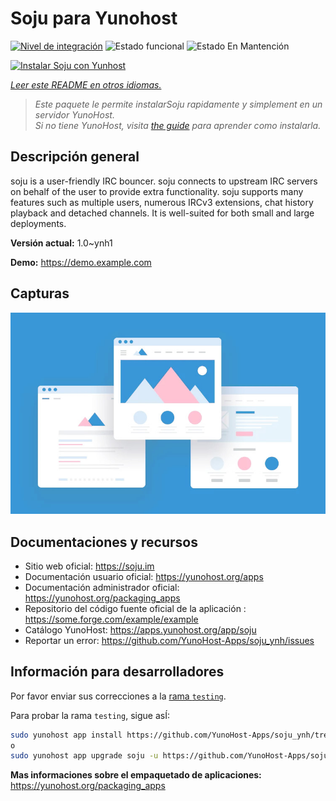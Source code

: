 <!--
Este archivo README esta generado automaticamente<https://github.com/YunoHost/apps/tree/master/tools/readme_generator>
No se debe editar a mano.
-->

# Soju para Yunohost

[![Nivel de integración](https://apps.yunohost.org/badge/integration/soju)](https://ci-apps.yunohost.org/ci/apps/soju/)
![Estado funcional](https://apps.yunohost.org/badge/state/soju)
![Estado En Mantención](https://apps.yunohost.org/badge/maintained/soju)

[![Instalar Soju con Yunhost](https://install-app.yunohost.org/install-with-yunohost.svg)](https://install-app.yunohost.org/?app=soju)

*[Leer este README en otros idiomas.](./ALL_README.md)*

> *Este paquete le permite instalarSoju rapidamente y simplement en un servidor YunoHost.*  
> *Si no tiene YunoHost, visita [the guide](https://yunohost.org/install) para aprender como instalarla.*

## Descripción general

soju is a user-friendly IRC bouncer. soju connects to upstream IRC servers on behalf of the user to provide extra functionality. soju supports many features such as multiple users, numerous IRCv3 extensions, chat history playback and detached channels. It is well-suited for both small and large deployments.


**Versión actual:** 1.0~ynh1

**Demo:** <https://demo.example.com>

## Capturas

![Captura de Soju](./doc/screenshots/example.jpg)

## Documentaciones y recursos

- Sitio web oficial: <https://soju.im>
- Documentación usuario oficial: <https://yunohost.org/apps>
- Documentación administrador oficial: <https://yunohost.org/packaging_apps>
- Repositorio del código fuente oficial de la aplicación : <https://some.forge.com/example/example>
- Catálogo YunoHost: <https://apps.yunohost.org/app/soju>
- Reportar un error: <https://github.com/YunoHost-Apps/soju_ynh/issues>

## Información para desarrolladores

Por favor enviar sus correcciones a la [rama `testing`](https://github.com/YunoHost-Apps/soju_ynh/tree/testing).

Para probar la rama `testing`, sigue asÍ:

```bash
sudo yunohost app install https://github.com/YunoHost-Apps/soju_ynh/tree/testing --debug
o
sudo yunohost app upgrade soju -u https://github.com/YunoHost-Apps/soju_ynh/tree/testing --debug
```

**Mas informaciones sobre el empaquetado de aplicaciones:** <https://yunohost.org/packaging_apps>
